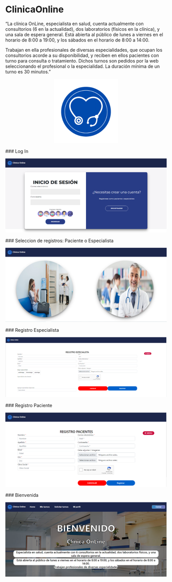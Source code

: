 # ClinicaOnline
“La clínica OnLine, especialista en salud, cuenta actualmente con consultorios (6 en la actualidad),
dos laboratorios (físicos en la clínica), y una sala de espera general. Está abierta al público de lunes a
viernes en el horario de 8:00 a 19:00, y los sábados en el horario de 8:00 a 14:00.

Trabajan en ella profesionales de diversas especialidades, que ocupan los consultorios acorde a su
disponibilidad, y reciben en ellos pacientes con turno para consulta o tratamiento. Dichos turnos son
pedidos por la web seleccionando el profesional o la especialidad. La duración mínima de un turno es
30 minutos.”
<p  align="center">
<img src='archivos/logo.png' width='200'>
</p>
### Log In
<p  align="center">
<img src='archivos/Captura1.png' width='600'>
</p>
### Seleccion de registros: Paciente o Especialista
<p  align="center">
<img src='archivos/Captura2.PNG' width='600'>
</p>
### Registro Especialista
<p  align="center">
<img src='archivos/Captura3.PNG' width='600'>
</p>
### Registro Paciente
<p  align="center">
<img src='archivos/Captura4.PNG' width='600'>
</p>
### Bienvenida
<p  align="center">
<img src='archivos/Captura5.PNG' width='600'>
</p>
